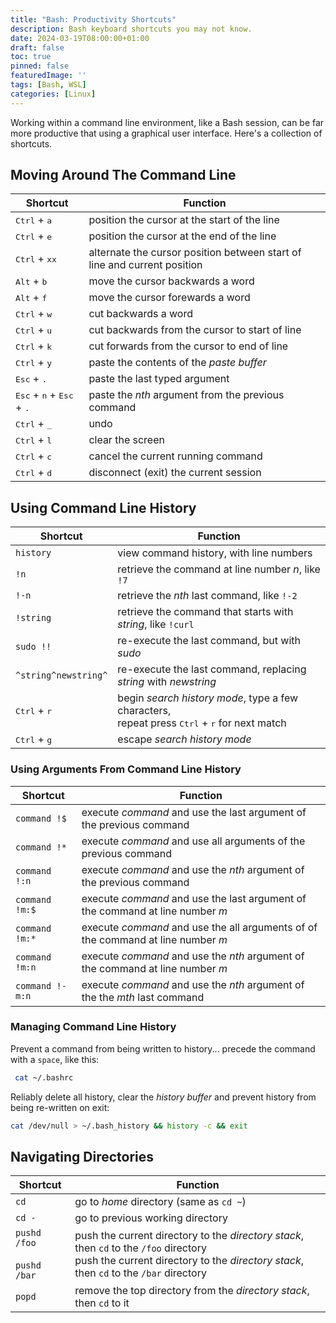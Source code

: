 ```yaml
---
title: "Bash: Productivity Shortcuts"
description: Bash keyboard shortcuts you may not know.
date: 2024-03-19T08:00:00+01:00
draft: false
toc: true
pinned: false
featuredImage: ''
tags: [Bash, WSL]
categories: [Linux]
---
```


Working within a command line environment, like a Bash session, can be far more productive that using a graphical user interface.  Here's a collection of shortcuts.

<!--more-->

## Moving Around The Command Line

| Shortcut  | Function                                      |
|-----------|-----------------------------------------------|
|<kbd>Ctrl</kbd> + <kbd>a</kbd> | position the cursor at the start of the line |
|<kbd>Ctrl</kbd> + <kbd>e</kbd> | position the cursor at the end of the line |
|<kbd>Ctrl</kbd> + <kbd>xx</kbd> | alternate the cursor position between start of line and current position |
|<kbd>Alt</kbd> + <kbd>b</kbd> | move the cursor backwards a word |
|<kbd>Alt</kbd> + <kbd>f</kbd> | move the cursor forewards a word |
|<kbd>Ctrl</kbd> + <kbd>w</kbd> | cut backwards a word |
|<kbd>Ctrl</kbd> + <kbd>u</kbd> | cut backwards from the cursor to start of line |
|<kbd>Ctrl</kbd> + <kbd>k</kbd> | cut forwards from the cursor to end of line |
|<kbd>Ctrl</kbd> + <kbd>y</kbd> | paste the contents of the *paste buffer* |
|<kbd>Esc</kbd> + <kbd>.</kbd> | paste the last typed argument |
|<kbd>Esc</kbd> + <kbd>n</kbd> + <kbd>Esc</kbd> + <kbd>.</kbd> | paste the *nth* argument from the previous command |
|<kbd>Ctrl</kbd> + <kbd>_</kbd> | undo |
|<kbd>Ctrl</kbd> + <kbd>l</kbd> | clear the screen |
|<kbd>Ctrl</kbd> + <kbd>c</kbd> | cancel the current running command |
|<kbd>Ctrl</kbd> + <kbd>d</kbd> | disconnect (exit) the current session |

## Using Command Line History

| Shortcut  | Function                                      |
|-----------|-----------------------------------------------|
| ```history``` | view command history, with line numbers |
| ```!n``` | retrieve the command at line number *n*, like ```!7``` |
| ```!-n``` | retrieve the *nth* last command, like ```!-2``` |
| ```!string``` | retrieve the command that starts with *string*, like ```!curl``` |
| ```sudo !!``` | re-execute the last command, but with *sudo* |
| ```^string^newstring^``` | re-execute the last command, replacing *string* with *newstring* |
|<kbd>Ctrl</kbd> + <kbd>r</kbd> | begin *search history mode*, type a few characters, <br /> repeat press <kbd>Ctrl</kbd> + <kbd>r</kbd> for next match |
|<kbd>Ctrl</kbd> + <kbd>g</kbd> | escape *search history mode* |

### Using Arguments From Command Line History

| Shortcut  | Function                                      |
|-----------|-----------------------------------------------|
| ```command !$``` | execute *command* and use the last argument of the previous command |
| ```command !*``` | execute *command* and use all arguments of the previous command |
| ```command !:n``` | execute *command* and use the *nth* argument of the previous command |
| ```command !m:$``` | execute *command* and use the last argument of the command at line number *m* |
| ```command !m:*``` | execute *command* and use the all arguments of of the command at line number *m* |
| ```command !m:n``` | execute *command* and use the *nth* argument of the command at line number *m* |
| ```command !-m:n``` | execute *command* and use the *nth* argument of the the *mth* last command |

### Managing Command Line History

Prevent a command from being written to history... precede the command with a `space`, like this:

```Bash
 cat ~/.bashrc
```

Reliably delete all history, clear the *history buffer* and prevent history from being re-written on exit:

```Bash
cat /dev/null > ~/.bash_history && history -c && exit
```

## Navigating Directories

| Shortcut  | Function                                      |
|-----------|-----------------------------------------------|
| ```cd``` | go to *home* directory (same as ```cd ~```) |
| ```cd -``` | go to previous working directory |
| ```pushd /foo``` <br /> <br /> ```pushd /bar``` | push the current directory to the *directory stack*, <br /> then `cd` to the `/foo` directory <br /> push the current directory to the *directory stack*, <br /> then `cd` to the `/bar` directory |
| ```popd``` | remove the top directory from the *directory stack*, then `cd` to it |
